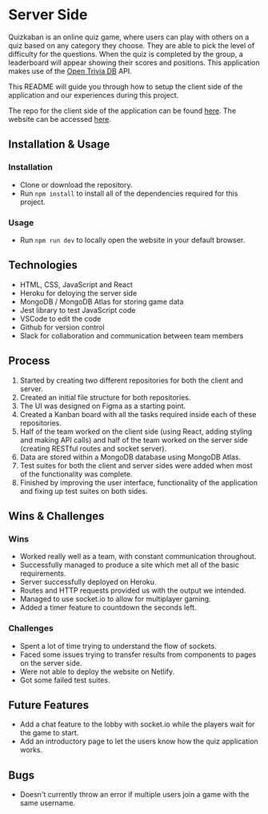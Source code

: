 # Server Side

Quizkaban is an online quiz game, where users can play with others on a quiz based on any category they choose. They are able to pick the level of difficulty for the questions. When the quiz is completed by the group, a leaderboard will appear showing their scores and positions. This application makes use of the [Open Trivia DB](https://opentdb.com/api_config.php) API.

This README will guide you through how to setup the client side of the application and our experiences during this project.

The repo for the client side of the application can be found [here](https://github.com/saja-aabith/lap3-quizgame-client-two). The website can be accessed [here](https://quizkaban.netlify.app/).

## Installation & Usage

### Installation

* Clone or download the repository.
* Run `npm install` to install all of the dependencies required for this project.

### Usage

* Run `npm run dev` to locally open the website in your default browser.

## Technologies

* HTML, CSS, JavaScript and React
* Heroku for deloying the server side
* MongoDB / MongoDB Atlas for storing game data
* Jest library to test JavaScript code
* VSCode to edit the code
* Github for version control
* Slack for collaboration and communication between team members

## Process

1. Started by creating two different repositories for both the client and server.
2. Created an initial file structure for both repositories.
3. The UI was designed on Figma as a starting point.
4. Created a Kanban board with all the tasks required inside each of these repositories.
5. Half of the team worked on the client side (using React, adding styling and making API calls) and half of the team worked on the server side (creating RESTful routes and socket server).
6. Data are stored within a MongoDB database using MongoDB Atlas.
7. Test suites for both the client and server sides were added when most of the functionality was complete.
8. Finished by improving the user interface, functionality of the application and fixing up test suites on both sides.

## Wins & Challenges

### Wins

* Worked really well as a team, with constant communication throughout.
* Successfully managed to produce a site which met all of the basic requirements.
* Server successfully deployed on Heroku.
* Routes and HTTP requests provided us with the output we intended.
* Managed to use socket.io to allow for multiplayer gaming.
* Added a timer feature to countdown the seconds left.

### Challenges

* Spent a lot of time trying to understand the flow of sockets.
* Faced some issues trying to transfer results from components to pages on the server side.
* Were not able to deploy the website on Netlify.
* Got some failed test suites.

## Future Features

* Add a chat feature to the lobby with socket.io while the players wait for the game to start.
* Add an introductory page to let the users know how the quiz application works.

## Bugs

* Doesn't currently throw an error if multiple users join a game with the same username.
